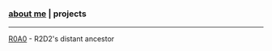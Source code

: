 ### [about me](https://abradaric.me)   |   projects
* * *
[R0A0](./r0a0.html) - R2D2's distant ancestor

